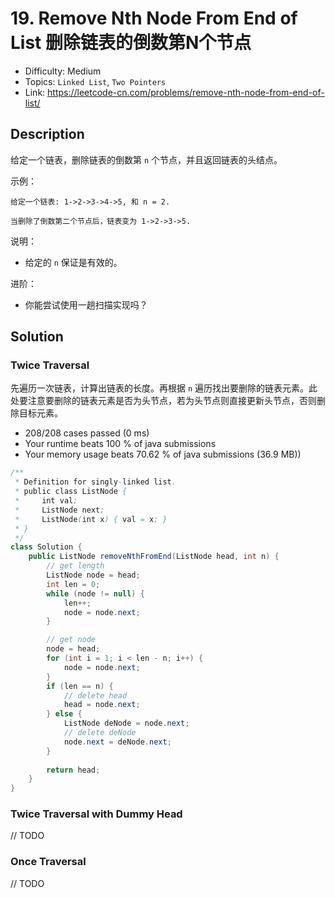 # 19. Remove Nth Node From End of List 删除链表的倒数第N个节点

- Difficulty: Medium
- Topics: `Linked List`, `Two Pointers`
- Link: https://leetcode-cn.com/problems/remove-nth-node-from-end-of-list/

## Description

给定一个链表，删除链表的倒数第 `n` 个节点，并且返回链表的头结点。

示例：
```
给定一个链表: 1->2->3->4->5, 和 n = 2.

当删除了倒数第二个节点后，链表变为 1->2->3->5.
```

说明：
- 给定的 `n` 保证是有效的。

进阶：
- 你能尝试使用一趟扫描实现吗？

## Solution

### Twice Traversal

先遍历一次链表，计算出链表的长度。再根据 `n` 遍历找出要删除的链表元素。此处要注意要删除的链表元素是否为头节点，若为头节点则直接更新头节点，否则删除目标元素。

- 208/208 cases passed (0 ms)
- Your runtime beats 100 % of java submissions
- Your memory usage beats 70.62 % of java submissions (36.9 MB))

```java
/**
 * Definition for singly-linked list.
 * public class ListNode {
 *     int val;
 *     ListNode next;
 *     ListNode(int x) { val = x; }
 * }
 */
class Solution {
    public ListNode removeNthFromEnd(ListNode head, int n) {
        // get length
        ListNode node = head;
        int len = 0;
        while (node != null) {
            len++;
            node = node.next;
        }

        // get node
        node = head;
        for (int i = 1; i < len - n; i++) {
            node = node.next;
        }
        if (len == n) {
            // delete head
            head = node.next;
        } else {
            ListNode deNode = node.next;
            // delete deNode
            node.next = deNode.next;
        }
        
        return head;
    }
}
```

### Twice Traversal with Dummy Head
// TODO
### Once Traversal
// TODO

